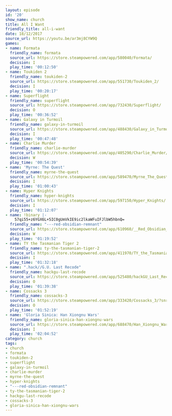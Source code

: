 ```yaml
---
layout: episode
id: '20'
show_name: church
title: All I Want
friendly_title: all-i-want
date: 18/12/2017
source_url: https://youtu.be/ar3mj8CYW9Q
games:
- name: Formata
  friendly_name: formata
  source_url: https://store.steampowered.com/app/580040/Formata/
  decision: I
  play_time: '00:12:50'
- name: Toukiden 2
  friendly_name: toukiden-2
  source_url: https://store.steampowered.com/app/551730/Toukiden_2/
  decision: I
  play_time: '00:20:17'
- name: Superflight
  friendly_name: superflight
  source_url: https://store.steampowered.com/app/732430/Superflight/
  decision: O
  play_time: '00:36:52'
- name: Galaxy in Turmoil
  friendly_name: galaxy-in-turmoil
  source_url: https://store.steampowered.com/app/488430/Galaxy_in_Turmoil/
  decision: I
  play_time: '00:47:48'
- name: Charlie Murder
  friendly_name: charlie-murder
  source_url: https://store.steampowered.com/app/405290/Charlie_Murder/
  decision: W
  play_time: '00:54:39'
- name: 'Myrne: The Quest'
  friendly_name: myrne-the-quest
  source_url: https://store.steampowered.com/app/589470/Myrne_The_Quest/
  decision: I
  play_time: '01:00:43'
- name: Hyper Knights
  friendly_name: hyper-knights
  source_url: https://store.steampowered.com/app/597150/Hyper_Knights/
  decision: I
  play_time: '01:12:07'
- name: !binary |-
    57qi55+z6YGX6L+5IC0gUmVkIE9ic2lkaWFuIFJlbW5hbnQ=
  friendly_name: "---red-obsidian-remnant"
  source_url: https://store.steampowered.com/app/610960/__Red_Obsidian_Remnant/
  decision: W
  play_time: '01:19:52'
- name: TY the Tasmanian Tiger 2
  friendly_name: ty-the-tasmanian-tiger-2
  source_url: https://store.steampowered.com/app/411970/TY_the_Tasmanian_Tiger_2/?snr=1_7_7_151_150_1
  decision: I
  play_time: '01:32:18'
- name: ".hack//G.U. Last Recode"
  friendly_name: hackgu-last-recode
  source_url: https://store.steampowered.com/app/525480/hackGU_Last_Recode/
  decision: O
  play_time: '01:39:38'
- name: Cossacks 3
  friendly_name: cossacks-3
  source_url: https://store.steampowered.com/app/333420/Cossacks_3/?snr=1_7_7_151_150_1
  decision: O
  play_time: '01:52:19'
- name: 'Gloria Sinica: Han Xiongnu Wars'
  friendly_name: gloria-sinica-han-xiongnu-wars
  source_url: https://store.steampowered.com/app/688470/Han_Xiongnu_Wars/?snr=1_7_7_151_150_1
  decision: I
  play_time: '02:04:52'
category: church
tags:
- church
- formata
- toukiden-2
- superflight
- galaxy-in-turmoil
- charlie-murder
- myrne-the-quest
- hyper-knights
- "---red-obsidian-remnant"
- ty-the-tasmanian-tiger-2
- hackgu-last-recode
- cossacks-3
- gloria-sinica-han-xiongnu-wars
---
```

